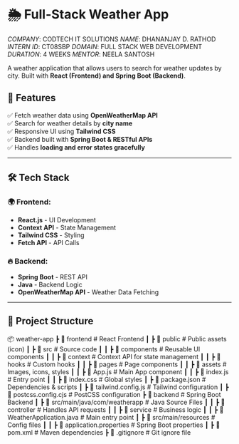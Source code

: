 # 🌦️ Full-Stack Weather App

*COMPANY*: CODTECH IT SOLUTIONS
*NAME*: DHANANJAY D. RATHOD
*INTERN ID*: CT08SBP
*DOMAIN*: FULL STACK WEB DEVELOPMENT
*DURATION*: 4 WEEKS
*MENTOR*: NEELA SANTOSH

A weather application that allows users to search for weather updates by city. Built with **React (Frontend) and Spring Boot (Backend)**.

## 📌 Features
✅ Fetch weather data using **OpenWeatherMap API**  
✅ Search for weather details by **city name**    
✅ Responsive UI using **Tailwind CSS**  
✅ Backend built with **Spring Boot & RESTful APIs**  
✅ Handles **loading and error states gracefully**  

---

## 🛠️ Tech Stack
### 🌍 Frontend:
- **React.js** - UI Development
- **Context API** - State Management
- **Tailwind CSS** - Styling
- **Fetch API** - API Calls

### 🔥 Backend:
- **Spring Boot** - REST API
- **Java** - Backend Logic
- **OpenWeatherMap API** - Weather Data Fetching

---

## 📂 Project Structure

📦 weather-app ┣ 📂 frontend # React Frontend ┃ ┣ 📂 public # Public assets (icon) ┃ ┣ 📂 src # Source code ┃ ┃ ┣ 📂 components # Reusable UI components ┃ ┃ ┣ 📂 context # Context API for state management ┃ ┃ ┣ 📂 hooks # Custom hooks ┃ ┃ ┣ 📂 pages # Page components ┃ ┃ ┣ 📂 assets # Images, icons, styles ┃ ┃ ┣ 📜 App.js # Main App component ┃ ┃ ┣ 📜 index.js # Entry point ┃ ┃ ┣ 📜 index.css # Global styles ┃ ┣ 📜 package.json # Dependencies & scripts ┃ ┣ 📜 tailwind.config.js # Tailwind configuration ┃ ┣ 📜 postcss.config.cjs # PostCSS configuration ┣ 📂 backend # Spring Boot Backend ┃ ┣ 📂 src/main/java/com/weatherapp # Java Source Files ┃ ┃ ┣ 📂 controller # Handles API requests ┃ ┃ ┣ 📂 service # Business logic ┃ ┃ ┣ 📜 WeatherApplication.java # Main entry point ┃ ┣ 📂 src/main/resources # Config files ┃ ┃ ┣ 📜 application.properties # Spring Boot properties ┃ ┣ 📜 pom.xml # Maven dependencies ┣ 📜 .gitignore # Git ignore file